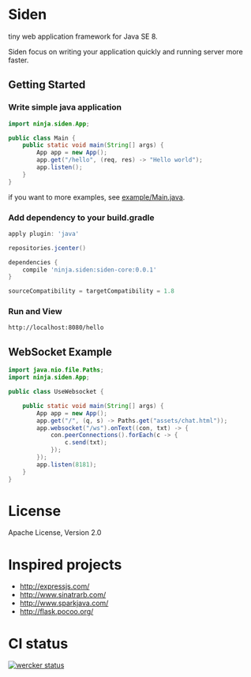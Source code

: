 # Siden
tiny web application framework for Java SE 8.

Siden focus on writing your application quickly and running server more faster.

## Getting Started

### Write simple java application

```java
import ninja.siden.App;

public class Main {
	public static void main(String[] args) {
		App app = new App();
		app.get("/hello", (req, res) -> "Hello world");
		app.listen();
	}
}
```

if you want to more examples, see [example/Main.java](https://github.com/taichi/siden/blob/master/siden-example/src/main/java/example/Main.java).

### Add dependency to your build.gradle

```groovy
apply plugin: 'java'

repositories.jcenter()

dependencies {
	compile 'ninja.siden:siden-core:0.0.1'
}

sourceCompatibility = targetCompatibility = 1.8
```

### Run and View

    http://localhost:8080/hello

## WebSocket Example

```java
import java.nio.file.Paths;
import ninja.siden.App;

public class UseWebsocket {

	public static void main(String[] args) {
		App app = new App();
		app.get("/", (q, s) -> Paths.get("assets/chat.html"));
		app.websocket("/ws").onText((con, txt) -> {
			con.peerConnections().forEach(c -> {
				c.send(txt);
			});
		});
		app.listen(8181);
	}
}
```

# License

Apache License, Version 2.0

# Inspired projects

* http://expressjs.com/
* http://www.sinatrarb.com/
* http://www.sparkjava.com/
* http://flask.pocoo.org/

# CI status

[![wercker status](https://app.wercker.com/status/de09957e13da7a18ae6cf3fbd67afc68/m "wercker status")](https://app.wercker.com/project/bykey/de09957e13da7a18ae6cf3fbd67afc68)

